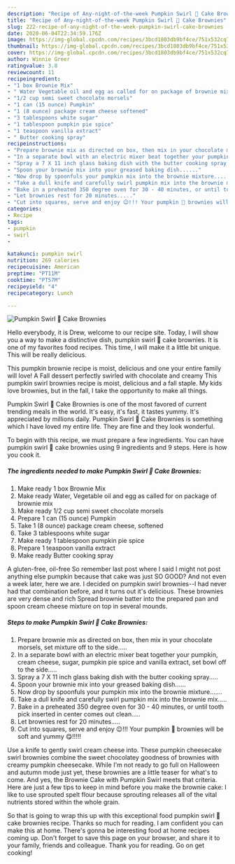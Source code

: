 ```yaml
---
description: "Recipe of Any-night-of-the-week Pumpkin Swirl 🎃 Cake Brownies"
title: "Recipe of Any-night-of-the-week Pumpkin Swirl 🎃 Cake Brownies"
slug: 222-recipe-of-any-night-of-the-week-pumpkin-swirl-cake-brownies
date: 2020-06-04T22:34:59.176Z
image: https://img-global.cpcdn.com/recipes/3bcd1803db9bf4ce/751x532cq70/pumpkin-swirl-🎃-cake-brownies-recipe-main-photo.jpg
thumbnail: https://img-global.cpcdn.com/recipes/3bcd1803db9bf4ce/751x532cq70/pumpkin-swirl-🎃-cake-brownies-recipe-main-photo.jpg
cover: https://img-global.cpcdn.com/recipes/3bcd1803db9bf4ce/751x532cq70/pumpkin-swirl-🎃-cake-brownies-recipe-main-photo.jpg
author: Winnie Greer
ratingvalue: 3.8
reviewcount: 11
recipeingredient:
- "1 box Brownie Mix"
- " Water Vegetable oil and egg as called for on package of brownie mix"
- "1/2 cup semi sweet chocolate morsels"
- "1 can (15 ounce) Pumpkin"
- "1 (8 ounce) package cream cheese softened"
- "3 tablespoons white sugar"
- "1 tablespoon pumpkin pie spice"
- "1 teaspoon vanilla extract"
- " Butter cooking spray"
recipeinstructions:
- "Prepare brownie mix as directed on box, then mix in your chocolate morsels, set mixture off to the side....."
- "In a separate bowl with an electric mixer beat together your pumpkin, cream cheese, sugar, pumpkin pie spice and vanilla extract, set bowl off to the side....."
- "Spray a 7 X 11 inch glass baking dish with the butter cooking spray....."
- "Spoon your brownie mix into your greased baking dish......"
- "Now drop by spoonfuls your pumpkin mix into the brownie mixture......."
- "Take a dull knife and carefully swirl pumpkin mix into the brownie mix....."
- "Bake in a preheated 350 degree oven for 30 - 40 minutes, or until tooth pick inserted in center comes out clean....."
- "Let brownies rest for 20 minutes....."
- "Cut into squares, serve and enjoy 😉!!! Your pumpkin 🎃 brownies will be soft and yummy 😋!!!!!"
categories:
- Recipe
tags:
- pumpkin
- swirl
- 

katakunci: pumpkin swirl  
nutrition: 269 calories
recipecuisine: American
preptime: "PT11M"
cooktime: "PT57M"
recipeyield: "4"
recipecategory: Lunch

---
```



![Pumpkin Swirl 🎃 Cake Brownies](https://img-global.cpcdn.com/recipes/3bcd1803db9bf4ce/751x532cq70/pumpkin-swirl-🎃-cake-brownies-recipe-main-photo.jpg)

Hello everybody, it is Drew, welcome to our recipe site. Today, I will show you a way to make a distinctive dish, pumpkin swirl 🎃 cake brownies. It is one of my favorites food recipes. This time, I will make it a little bit unique. This will be really delicious.

This pumpkin brownie recipe is moist, delicious and one your entire family will love! A Fall dessert perfectly swirled with chocolate and creamy This pumpkin swirl brownies recipe is moist, delicious and a fall staple. My kids love brownies, but in the fall, I take the opportunity to make all things.

Pumpkin Swirl 🎃 Cake Brownies is one of the most favored of current trending meals in the world. It's easy, it's fast, it tastes yummy. It's appreciated by millions daily. Pumpkin Swirl 🎃 Cake Brownies is something which I have loved my entire life. They are fine and they look wonderful.


To begin with this recipe, we must prepare a few ingredients. You can have pumpkin swirl 🎃 cake brownies using 9 ingredients and 9 steps. Here is how you cook it.

<!--inarticleads1-->

##### The ingredients needed to make Pumpkin Swirl 🎃 Cake Brownies:

1. Make ready 1 box Brownie Mix
1. Make ready  Water, Vegetable oil and egg as called for on package of brownie mix
1. Make ready 1/2 cup semi sweet chocolate morsels
1. Prepare 1 can (15 ounce) Pumpkin
1. Take 1 (8 ounce) package cream cheese, softened
1. Take 3 tablespoons white sugar
1. Make ready 1 tablespoon pumpkin pie spice
1. Prepare 1 teaspoon vanilla extract
1. Make ready  Butter cooking spray


A gluten-free, oil-free So remember last post where I said I might not post anything else pumpkin because that cake was just SO GOOD? And not even a week later, here we are. I decided on pumpkin swirl brownies--I had never had that combination before, and it turns out it&#39;s delicious. These brownies are very dense and rich Spread brownie batter into the prepared pan and spoon cream cheese mixture on top in several mounds. 

<!--inarticleads2-->

##### Steps to make Pumpkin Swirl 🎃 Cake Brownies:

1. Prepare brownie mix as directed on box, then mix in your chocolate morsels, set mixture off to the side.....
1. In a separate bowl with an electric mixer beat together your pumpkin, cream cheese, sugar, pumpkin pie spice and vanilla extract, set bowl off to the side.....
1. Spray a 7 X 11 inch glass baking dish with the butter cooking spray.....
1. Spoon your brownie mix into your greased baking dish......
1. Now drop by spoonfuls your pumpkin mix into the brownie mixture.......
1. Take a dull knife and carefully swirl pumpkin mix into the brownie mix.....
1. Bake in a preheated 350 degree oven for 30 - 40 minutes, or until tooth pick inserted in center comes out clean.....
1. Let brownies rest for 20 minutes.....
1. Cut into squares, serve and enjoy 😉!!! Your pumpkin 🎃 brownies will be soft and yummy 😋!!!!!


Use a knife to gently swirl cream cheese into. These pumpkin cheesecake swirl brownies combine the sweet chocolatey goodness of brownies with creamy pumpkin cheesecake. While I&#39;m not ready to go full on Halloween and autumn mode just yet, these brownies are a little teaser for what&#39;s to come. And yes, the Brownie Cake with Pumpkin Swirl meets that criteria. Here are just a few tips to keep in mind before you make the brownie cake: I like to use sprouted spelt flour because sprouting releases all of the vital nutrients stored within the whole grain. 

So that is going to wrap this up with this exceptional food pumpkin swirl 🎃 cake brownies recipe. Thanks so much for reading. I am confident you can make this at home. There's gonna be interesting food at home recipes coming up. Don't forget to save this page on your browser, and share it to your family, friends and colleague. Thank you for reading. Go on get cooking!
